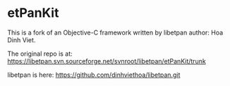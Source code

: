 # etPanKit

This is a fork of an Objective-C framework written by libetpan author: Hoa Dinh Viet.

The original repo is at: https://libetpan.svn.sourceforge.net/svnroot/libetpan/etPanKit/trunk

libetpan is here: https://github.com/dinhviethoa/libetpan.git
